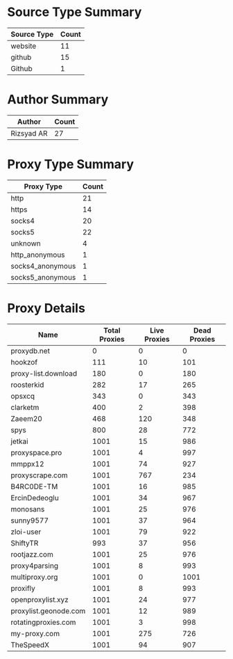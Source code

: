 # Source Type Summary

| Source Type | Count |
|-------------|-------|
| website | 11 |
| github | 15 |
| Github | 1 |


# Author Summary

| Author | Count |
|--------|-------|
| Rizsyad AR | 27 |


# Proxy Type Summary

| Proxy Type | Count |
|------------|-------|
| http | 21 |
| https | 14 |
| socks4 | 20 |
| socks5 | 22 |
| unknown | 4 |
| http_anonymous | 1 |
| socks4_anonymous | 1 |
| socks5_anonymous | 1 |


# Proxy Details

| Name | Total Proxies | Live Proxies | Dead Proxies |
|------|---------------|--------------|---------------|
| proxydb.net | 0 | 0 | 0 |
| hookzof | 111 | 10 | 101 |
| proxy-list.download | 180 | 0 | 180 |
| roosterkid | 282 | 17 | 265 |
| opsxcq | 343 | 0 | 343 |
| clarketm | 400 | 2 | 398 |
| Zaeem20 | 468 | 120 | 348 |
| spys | 800 | 28 | 772 |
| jetkai | 1001 | 15 | 986 |
| proxyspace.pro | 1001 | 4 | 997 |
| mmppx12 | 1001 | 74 | 927 |
| proxyscrape.com | 1001 | 767 | 234 |
| B4RC0DE-TM | 1001 | 16 | 985 |
| ErcinDedeoglu | 1001 | 34 | 967 |
| monosans | 1001 | 25 | 976 |
| sunny9577 | 1001 | 37 | 964 |
| zloi-user | 1001 | 79 | 922 |
| ShiftyTR | 993 | 37 | 956 |
| rootjazz.com | 1001 | 25 | 976 |
| proxy4parsing | 1001 | 8 | 993 |
| multiproxy.org | 1001 | 0 | 1001 |
| proxifly | 1001 | 8 | 993 |
| openproxylist.xyz | 1001 | 24 | 977 |
| proxylist.geonode.com | 1001 | 12 | 989 |
| rotatingproxies.com | 1001 | 3 | 998 |
| my-proxy.com | 1001 | 275 | 726 |
| TheSpeedX | 1001 | 94 | 907 |
